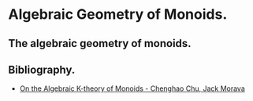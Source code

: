# Algebraic Geometry of Monoids.

## The algebraic geometry of monoids.

## Bibliography.

* [On the Algebraic K-theory of Monoids - Chenghao Chu, Jack Morava](https://arxiv.org/abs/1009.3235)
